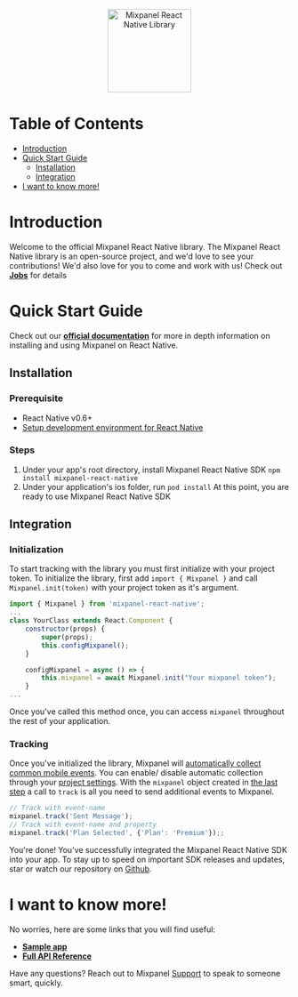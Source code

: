 <div align="center" style="text-align: center">
  <img src="https://github.com/mixpanel/mixpanel-android/blob/assets/mixpanel.png?raw=true" alt="Mixpanel React Native Library" height="150"/>
</div>

##### 
# Table of Contents

<!-- MarkdownTOC -->
- [Introduction](#introduction)
- [Quick Start Guide](#quick-start-guide)
    - [Installation](#installation)
    - [Integration](#integration)
- [I want to know more!](#i-want-to-know-more)

<!-- /MarkdownTOC -->


# Introduction
Welcome to the official Mixpanel React Native library.
The Mixpanel React Native library is an open-source project, and we'd love to see your contributions! 
We'd also love for you to come and work with us! Check out **[Jobs](https://mixpanel.com/jobs/#openings)** for details

# Quick Start Guide

Check out our **[official documentation](https://developer.mixpanel.com/docs/react-native)** for more in depth information on installing and using Mixpanel on React Native.

<a name="installation"></a>
## Installation
### Prerequisite
- React Native v0.6+
- [Setup development environment for React Native](https://reactnative.dev/docs/environment-setup)
### Steps
1. Under your app's root directory, install Mixpanel React Native SDK
```npm install mixpanel-react-native```
2. Under your application's ios folder, run
```pod install```
At this point, you are ready to use Mixpanel React Native SDK
## Integration
### Initialization
To start tracking with the library you must first initialize with your project token. To initialize the library, first add `import { Mixpanel }` and call `Mixpanel.init(token)` with your project token as it's argument. 
```js
import { Mixpanel } from 'mixpanel-react-native';
...
class YourClass extends React.Component {
    constructor(props) {
        super(props);
        this.configMixpanel();
    }

    configMixpanel = async () => {
        this.mixpanel = await Mixpanel.init("Your mixpanel token");
    }
...
```
Once you've called this method once, you can access `mixpanel` throughout the rest of your application.
### Tracking
Once you've initialized the library, Mixpanel will <a href="https://mixpanel.com/help/questions/articles/which-common-mobile-events-can-mixpanel-collect-on-my-behalf-automatically" target="_blank">automatically collect common mobile events</a>. You can enable/ disable automatic collection through your <a href="https://mixpanel.com/help/questions/articles/how-do-i-enable-common-mobile-events-if-i-have-already-implemented-mixpanel" target="_blank">project settings</a>.
With the `mixpanel` object created in [the last step](#integration) a call to `track` is all you need to send additional events to Mixpanel.
```js
// Track with event-name
mixpanel.track('Sent Message');
// Track with event-name and property
mixpanel.track('Plan Selected', {'Plan': 'Premium'});;
```
You're done! You've successfully integrated the Mixpanel React Native SDK into your app. To stay up to speed on important SDK releases and updates, star or watch our repository on [Github](https://github.com/mixpanel/mixpanel-react-native).

<a name="i-want-to-know-more"></a>
# I want to know more!

No worries, here are some links that you will find useful:
* **[Sample app](https://github.com/mixpanel/mixpanel-react-native/tree/master/MixpanelDemo)**
* **[Full API Reference](https://developer.mixpanel.com/docs/react-native)**

Have any questions? Reach out to Mixpanel [Support](https://help.mixpanel.com/hc/en-us/requests/new) to speak to someone smart, quickly.
